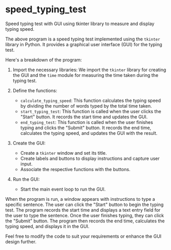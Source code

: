 # speed_typing_test
 Speed typing test with GUI using tkinter library to measure and display typing speed.


The above program is a speed typing test implemented using the `tkinter` library in Python. It provides a graphical user interface (GUI) for the typing test.

Here's a breakdown of the program:

1. Import the necessary libraries: We import the `tkinter` library for creating the GUI and the `time` module for measuring the time taken during the typing test.

2. Define the functions:
   - `calculate_typing_speed`: This function calculates the typing speed by dividing the number of words typed by the total time taken.
   - `start_typing_test`: This function is called when the user clicks the "Start" button. It records the start time and updates the GUI.
   - `end_typing_test`: This function is called when the user finishes typing and clicks the "Submit" button. It records the end time, calculates the typing speed, and updates the GUI with the result.

3. Create the GUI:
   - Create a `tkinter` window and set its title.
   - Create labels and buttons to display instructions and capture user input.
   - Associate the respective functions with the buttons.

4. Run the GUI:
   - Start the main event loop to run the GUI.

When the program is run, a window appears with instructions to type a specific sentence. The user can click the "Start" button to begin the typing test. The program records the start time and displays a text entry field for the user to type the sentence. Once the user finishes typing, they can click the "Submit" button. The program then records the end time, calculates the typing speed, and displays it in the GUI.

Feel free to modify the code to suit your requirements or enhance the GUI design further.